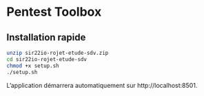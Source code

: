 # Pentest Toolbox

## Installation rapide

```bash
unzip sir22io-rojet-etude-sdv.zip
cd sir22io-rojet-etude-sdv
chmod +x setup.sh
./setup.sh
```

L’application démarrera automatiquement sur http://localhost:8501.
